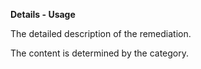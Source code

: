 **Details - Usage**

The detailed description of the remediation.

The content is determined by the category.
